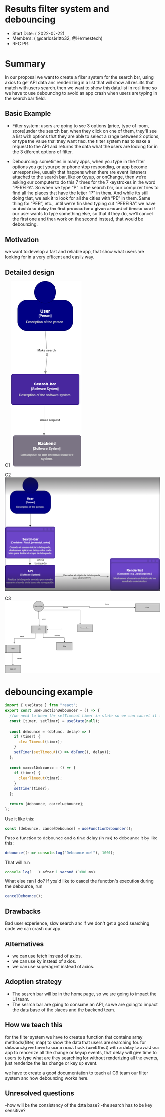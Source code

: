 # Results filter system and debouncing

- Start Date: ( 2022-02-22)
- Members: ( @carlosbritto32, @Hermestech)
- RFC PR:

# Summary

In our proposal we want to create a filter system for the search bar, using axios to get API data and renderizing in a list that will show all results that match with users search, then we want to show this data.list in real time so we have to use debouncing to avoid an app crash when users are typing in the search bar field.

## Basic Example

- Filter system: users are going to see 3 options (price, type of room, score)under the search bar, when they click on one of them, they'll see a list with options that they are able to select a range between 2 options, or type the value that they want find. the filter system has to make a request to the API and returns the data what the users are looking for in the 3 diferent options of filter.

- Debouncing: sometimes in many apps, when you type in the filter options you get your pc or phone stop responding, or app become unresponsive, usually that happens when there are event listeners attached to the search bar, like onKeyup, or onChange, then we’re asking our computer to do this 7 times for the 7 keystrokes in the word “PEREIRA”. So when we type “P” in the search bar, our computer tries to find all the places that have the letter “P” in them. And while it’s still doing that, we ask it to look for all the cities with “PE” in them. Same thing for “PER”, etc., until we’re finished typing out “PEREIRA”.
  we have to decide to delay the first process for a given amount of time to see if our user wants to type something else, so that if they do, we’ll cancel the first one and then work on the second instead, that would be debouncing.

## Motivation

we want to develop a fast and reliable app, that show what users are looking for in a very efficent and easily way.

## Detailed design

C1
![](https://github.com/carlosbritto32/RFC-FilterAndDebouncing/blob/main/img/C1.drawio.png)

C2
![](https://github.com/carlosbritto32/RFC-FilterAndDebouncing/blob/main/img/C2.PNG)

C3
![](https://github.com/carlosbritto32/RFC-FilterAndDebouncing/blob/main/img/C3.drawio.png)

# debouncing example

```js
import { useState } from "react";
export const useFunctionDebouncer = () => {
  //we need to keep the setTimeout timer in state so we can cancel it later if needed
  const [timer, setTimer] = useState(null);

  const debounce = (dbFunc, delay) => {
    if (timer) {
      clearTimeout(timer);
    }
    setTimer(setTimeout(() => dbFunc(), delay));
  };

  const cancelDebounce = () => {
    if (timer) {
      clearTimeout(timer);
    }
    setTimer(timer);
  };

  return [debounce, cancelDebounce];
};
```

Use it like this:

```js
const [debounce, cancelDebounce] = useFunctionDebouncer();
```

Pass a function to debounce and a time delay (in ms) to debounce it by like this:

```js
debounce(() => console.log("Debounce me!"), 1000);
```

That will run

```js
console.log(...) after 1 second (1000 ms)
```

What else can I do?
If you'd like to cancel the function's execution during the debounce, run

```js
cancelDebounce();
```

## Drawbacks

Bad user experience, slow search and if we don't get a good searching code we can crash our app.

## Alternatives

- we can use fetch instead of axios.
- we can use ky instead of axios.
- we can use superagent instead of axios.

## Adoption strategy

- The search bar will be in the home page, so we are going to impact the UI team.
- The search bar are going to consume an API, so we are going to impact the data base of the places and the backend team.

## How we teach this

for the filter system we have to create a function that contains array methods(filter, map) to show the data that users are searching for.
for debouncig we have to use a react hook (useEffect) with a delay to avoid our app to renderize all the change or keyup events, that delay will give time to users to type what are they searching for without renderizing all the events, just renderize the las change or key up event.

we have to create a good documentation to teach all C9 team our filter system and how debouncing works here.

## Unresolved questions

-how will be the consistency of the data base?
-the search has to be key sensitive?

